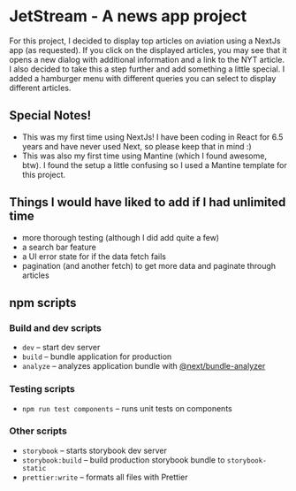 # JetStream - A news app project

For this project, I decided to display top articles on aviation using a NextJs app (as requested). If you click on the displayed articles, you may see that it opens a new dialog with additional information and a link to the NYT article. I also decided to take this a step further and add something a little special. I added a hamburger menu with different queries you can select to display different articles.

## Special Notes!

- This was my first time using NextJs! I have been coding in React for 6.5 years and have never used Next, so please keep that in mind :)
- This was also my first time using Mantine (which I found awesome, btw). I found the setup a little confusing so I used a Mantine template for this project.

## Things I would have liked to add if I had unlimited time

- more thorough testing (although I did add quite a few)
- a search bar feature
- a UI error state for if the data fetch fails
- pagination (and another fetch) to get more data and paginate through articles

## npm scripts

### Build and dev scripts

- `dev` – start dev server
- `build` – bundle application for production
- `analyze` – analyzes application bundle with [@next/bundle-analyzer](https://www.npmjs.com/package/@next/bundle-analyzer)

### Testing scripts

- `npm run test components` – runs unit tests on components

### Other scripts

- `storybook` – starts storybook dev server
- `storybook:build` – build production storybook bundle to `storybook-static`
- `prettier:write` – formats all files with Prettier
